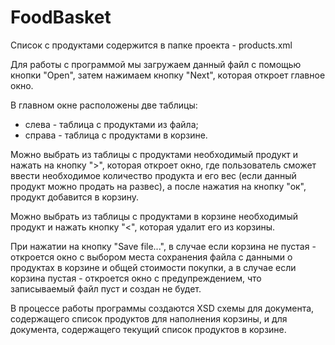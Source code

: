 # FoodBasket

Список с продуктами содержится в папке проекта - products.xml

Для работы с программой мы загружаем данный файл с помощью кнопки "Open", затем нажимаем кнопку "Next", которая откроет главное окно.

В главном окне расположены две таблицы:
- слева - таблица с продуктами из файла;
- справа - таблица с продуктами в корзине.

Можно выбрать из таблицы с продуктами необходимый продукт и нажать на кнопку ">", которая откроет окно, где пользователь сможет ввести необходимое количество продукта и его вес (если данный продукт можно продать на развес), а после нажатия на кнопку "ок", продукт добавится в корзину.

Можно выбрать из таблицы с продуктами в корзине необходимый продукт и нажать кнопку "<", которая удалит его из корзины.

При нажатии на кнопку "Save file...", в случае если корзина не пустая - откроется окно с выбором места сохранения файла с данными о продуктах в корзине и общей стоимости покупки,
а в случае если корзина пустая - откроется окно с предупреждением, что записываемый файл пуст и создан не будет.

В процессе работы программы создаются XSD схемы для документа, содержащего список продуктов для наполнения корзины, и для документа, содержащего текущий список продуктов в корзине.
